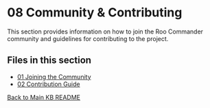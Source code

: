 # 08 Community & Contributing

This section provides information on how to join the Roo Commander community and guidelines for contributing to the project.

## Files in this section

*   [01 Joining the Community](01_Joining_the_Community.md)
*   [02 Contribution Guide](02_Contribution_Guide.md)

[Back to Main KB README](../README.md)
